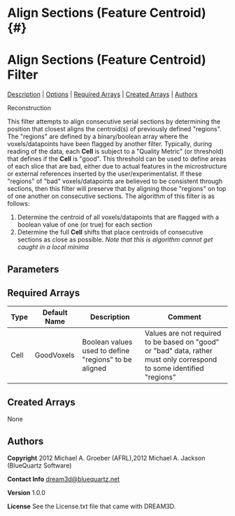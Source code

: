 
Align Sections (Feature Centroid) {#}
======
<h1 class="pHeading1">Align Sections (Feature Centroid) Filter</h1>
<p class="pCellBody">

<a href="../ReconstructionFilters/AlignSectionsFeatureCentroid.html#wp2">Description</a>
| <a href="../ReconstructionFilters/AlignSectionsFeatureCentroid.html#wp3">Options</a>
| <a href="../ReconstructionFilters/AlignSectionsFeatureCentroid.html#wp4">Required Arrays</a>
| <a href="../ReconstructionFilters/AlignSectionsFeatureCentroid.html#wp5">Created Arrays</a>
| <a href="../ReconstructionFilters/AlignSectionsFeatureCentroid.html#wp1">Authors</a> 

Reconstruction

This filter attempts to align consecutive serial sections by determining the position that closest aligns the centroid(s) of previously
defined "regions".  The "regions" are defined by a binary/boolean array where the voxels/datapoints have been flagged by another filter.
Typically, during reading of the data, each **Cell** is subject to a "Quality Metric" (or threshold) that defines if the **Cell**
is "good".  This threshold can be used to define areas of each slice that are bad, either due to actual features in the microstructure or
external references inserted by the user/experimentalist.  If these "regions" of "bad" voxels/datapoints are believed to be consistent through
sections, then this filter will preserve that by aligning those "regions" on top of one another on consecutive sections.
The algorithm of this filter is as follows:

1) Determine the centroid of all voxels/datapoints that are flagged with a boolean value of one (or true) for each section 
2) Determine the full **Cell** shifts that place centroids of consecutive sections as close as possible.
*Note that this is algorithm cannot get caught in a local minima*


## Parameters ##

## Required Arrays ##

| Type | Default Name | Description | Comment |
|------|--------------|-------------|---------|
| Cell | GoodVoxels | Boolean values used to define "regions" to be aligned | Values are not required to be based on "good" or "bad" data, rather must only correspond to some identified "regions"  |

## Created Arrays ##
None


## Authors ##

**Copyright** 2012 Michael A. Groeber (AFRL),2012 Michael A. Jackson (BlueQuartz Software)

**Contact Info** dream3d@bluequartz.net

**Version** 1.0.0

**License**  See the License.txt file that came with DREAM3D.



